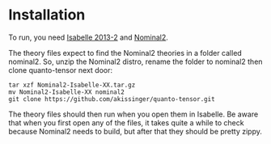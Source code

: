Installation
============

To run, you need [Isabelle 2013-2](http://isabelle.in.tum.de/) and [Nominal2](http://isabelle.in.tum.de/nominal/).

The theory files expect to find the Nominal2 theories in a folder called nominal2. So, unzip the Nominal2 distro, rename the folder to nominal2 then clone quanto-tensor next door:

    tar xzf Nominal2-Isabelle-XX.tar.gz
    mv Nominal2-Isabelle-XX nominal2
    git clone https://github.com/akissinger/quanto-tensor.git

The theory files should then run when you open them in Isabelle. Be aware that when you first open any of the files, it takes quite a while to check because Nominal2 needs to build, but after that they should be pretty zippy.